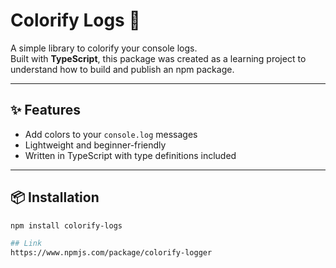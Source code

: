 # Colorify Logs 🎨

A simple library to colorify your console logs.  
Built with **TypeScript**, this package was created as a learning project to understand how to build and publish an npm package.

---

## ✨ Features
- Add colors to your `console.log` messages
- Lightweight and beginner-friendly
- Written in TypeScript with type definitions included

---

## 📦 Installation

```bash
npm install colorify-logs

## Link
https://www.npmjs.com/package/colorify-logger
